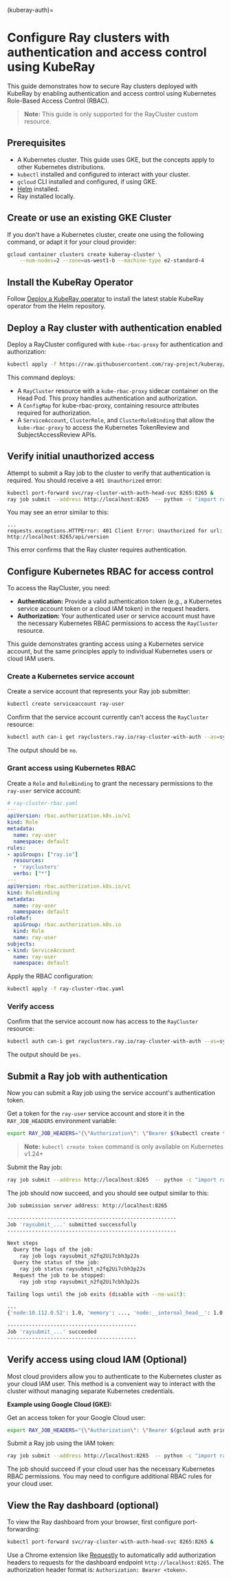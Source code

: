 (kuberay-auth)=

# Configure Ray clusters with authentication and access control using KubeRay

This guide demonstrates how to secure Ray clusters deployed with KubeRay by enabling authentication and access control using Kubernetes Role-Based Access Control (RBAC). 

> **Note:** This guide is only supported for the RayCluster custom resource.

## Prerequisites

* A Kubernetes cluster. This guide uses GKE, but the concepts apply to other Kubernetes distributions.
* `kubectl` installed and configured to interact with your cluster.
* `gcloud` CLI installed and configured, if using GKE.
* [Helm](https://helm.sh/) installed.
* Ray installed locally.

## Create or use an existing GKE Cluster

If you don't have a Kubernetes cluster, create one using the following command, or adapt it for your cloud provider:

```bash
gcloud container clusters create kuberay-cluster \
    --num-nodes=2 --zone=us-west1-b --machine-type e2-standard-4
```

## Install the KubeRay Operator

Follow [Deploy a KubeRay operator](kuberay-operator-deploy) to install the latest stable KubeRay operator from the Helm repository.

## Deploy a Ray cluster with authentication enabled

Deploy a RayCluster configured with `kube-rbac-proxy` for authentication and authorization:

```bash
kubectl apply -f https://raw.githubusercontent.com/ray-project/kuberay/refs/heads/master/ray-operator/config/samples/ray-cluster.auth.yaml
```

This command deploys:
* A `RayCluster` resource with a `kube-rbac-proxy` sidecar container on the Head Pod. This proxy handles authentication and authorization.
* A `ConfigMap` for kube-rbac-proxy, containing resource attributes required for authorization.
* A `ServiceAccount`, `ClusterRole`, and `ClusterRoleBinding` that allow the `kube-rbac-proxy` to access the Kubernetes TokenReview and SubjectAccessReview APIs.

## Verify initial unauthorized access

Attempt to submit a Ray job to the cluster to verify that authentication is required. You should receive a `401 Unauthorized` error:

```bash
kubectl port-forward svc/ray-cluster-with-auth-head-svc 8265:8265 &
ray job submit --address http://localhost:8265  -- python -c "import ray; ray.init(); print(ray.cluster_resources())"
```

You may see an error similar to this:

```
...
requests.exceptions.HTTPError: 401 Client Error: Unauthorized for url: http://localhost:8265/api/version
```

This error confirms that the Ray cluster requires authentication.

## Configure Kubernetes RBAC for access control

To access the RayCluster, you need:
*  **Authentication:** Provide a valid authentication token (e.g., a Kubernetes service account token or a cloud IAM token) in the request headers.
*  **Authorization:** Your authenticated user or service account must have the necessary Kubernetes RBAC permissions to access the `RayCluster` resource.

This guide demonstrates granting access using a Kubernetes service account, but the same principles apply to individual Kubernetes users or cloud IAM users.

### Create a Kubernetes service account

Create a service account that represents your Ray job submitter:

```bash
kubectl create serviceaccount ray-user
```

Confirm that the service account currently can't access the `RayCluster` resource:

```bash
kubectl auth can-i get rayclusters.ray.io/ray-cluster-with-auth --as=system:serviceaccount:default:ray-user
```

The output should be `no`.

### Grant access using Kubernetes RBAC

Create a `Role` and `RoleBinding` to grant the necessary permissions to the `ray-user` service account:

```yaml
# ray-cluster-rbac.yaml
---
apiVersion: rbac.authorization.k8s.io/v1
kind: Role
metadata:
  name: ray-user
  namespace: default
rules:
- apiGroups: ["ray.io"]
  resources:
  - 'rayclusters'
  verbs: ["*"]
---
apiVersion: rbac.authorization.k8s.io/v1
kind: RoleBinding
metadata:
  name: ray-user
  namespace: default
roleRef:
  apiGroup: rbac.authorization.k8s.io
  kind: Role
  name: ray-user
subjects:
- kind: ServiceAccount
  name: ray-user
  namespace: default
```

Apply the RBAC configuration:

```bash
kubectl apply -f ray-cluster-rbac.yaml
```

### Verify access

Confirm that the service account now has access to the `RayCluster` resource:

```bash
kubectl auth can-i get rayclusters.ray.io/ray-cluster-with-auth --as=system:serviceaccount:default:ray-user
```

The output should be `yes`.

## Submit a Ray job with authentication

Now you can submit a Ray job using the service account's authentication token.

Get a token for the `ray-user` service account and store it in the `RAY_JOB_HEADERS` environment variable:

```bash
export RAY_JOB_HEADERS="{\"Authorization\": \"Bearer $(kubectl create token ray-user --duration=1h)\"}"
```

> **Note:** `kubectl create token` command is only available on Kubernetes v1.24+

Submit the Ray job:

```bash
ray job submit --address http://localhost:8265  -- python -c "import ray; ray.init(); print(ray.cluster_resources())"
```

The job should now succeed, and you should see output similar to this:

```bash
Job submission server address: http://localhost:8265

-------------------------------------------------------
Job 'raysubmit_...' submitted successfully
-------------------------------------------------------

Next steps
  Query the logs of the job:
    ray job logs raysubmit_n2fq2Ui7cbh3p2Js
  Query the status of the job:
    ray job status raysubmit_n2fq2Ui7cbh3p2Js
  Request the job to be stopped:
    ray job stop raysubmit_n2fq2Ui7cbh3p2Js

Tailing logs until the job exits (disable with --no-wait):

...
{'node:10.112.0.52': 1.0, 'memory': ..., 'node:__internal_head__': 1.0, 'object_store_memory': ..., 'CPU': 4.0, 'node:10.112.1.49': 1.0, 'node:10.112.2.36': 1.0}

------------------------------------------
Job 'raysubmit_...' succeeded
------------------------------------------
```

## Verify access using cloud IAM (Optional)

Most cloud providers allow you to authenticate to the Kubernetes cluster as your cloud IAM user. This method is a convenient way to interact with the cluster without managing separate Kubernetes credentials.

**Example using Google Cloud (GKE):**

Get an access token for your Google Cloud user:

```bash
export RAY_JOB_HEADERS="{\"Authorization\": \"Bearer $(gcloud auth print-access-token)\"}"
```

Submit a Ray job using the IAM token:

```bash
ray job submit --address http://localhost:8265  -- python -c "import ray; ray.init(); print(ray.cluster_resources())"
```

The job should succeed if your cloud user has the necessary Kubernetes RBAC permissions. You may need to configure additional RBAC rules for your cloud user.

## View the Ray dashboard (optional)

To view the Ray dashboard from your browser, first configure port-forwarding:

```bash
kubectl port-forward svc/ray-cluster-with-auth-head-svc 8265:8265 &
```

Use a Chrome extension like [Requestly](https://requestly.com/) to automatically add authorization headers to requests for the dashboard endpoint `http://localhost:8265`. The authorization header format is: `Authorization: Bearer <token>`.
